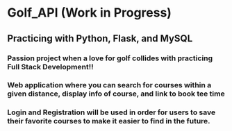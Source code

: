 # Golf_API (Work in Progress)

<h2>Practicing with Python, Flask, and MySQL</h2>

<h3>Passion project when a love for golf collides with practicing Full Stack Development!! </h3>

<h3>Web application where you can search for courses within a given distance, display info of course, and link to book tee time</h3>
<h3>Login and Registration will be used in order for users to save their favorite courses to make it easier to find in the future.</h3>
